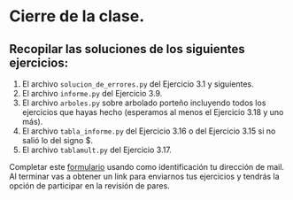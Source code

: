 # Cierre de la clase.

## Recopilar las soluciones de los siguientes ejercicios:

1. El archivo `solucion_de_errores.py` del Ejercicio 3.1 y siguientes.
2. El archivo `informe.py` del Ejercicio 3.9.
3. El archivo `arboles.py` sobre arbolado porteño incluyendo todos los ejercicios que hayas hecho (esperamos al menos el Ejercicio 3.18 y uno más).
4. El archivo `tabla_informe.py` del Ejercicio 3.16 o del Ejercicio 3.15 si no salió lo del signo $.
5. El archivo `tablamult.py` del Ejercicio 3.17.

Completar este [formulario](https://docs.google.com/forms/d/15ce4Sw7qFqtaXkbq9IIwt4G6P57Be_20a6iHeXik42U) usando como identificación tu dirección de mail.
Al terminar vas a obtener un link para enviarnos tus ejercicios y tendrás la opción de participar en la revisión de pares.
